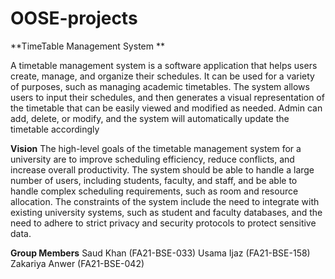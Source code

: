 # OOSE-projects
**TimeTable Management System **

A timetable management system is a software application that helps users create, manage, and organize their schedules. It can be used for a variety of purposes, such as managing academic timetables.
The system allows users to input their schedules, and then generates a visual representation of the timetable that can be easily viewed and modified as needed. Admin can add, delete, or modify, and the system will automatically update the timetable accordingly

**Vision**
The high-level goals of the timetable management system for a university are to improve scheduling efficiency, reduce conflicts, and increase overall productivity. The system should be able to handle a large number of users, including students, faculty, and staff, and be able to handle complex scheduling requirements, such as room and resource allocation.
The constraints of the system include the need to integrate with existing university systems, such as student and faculty databases, and the need to adhere to strict privacy and security protocols to protect sensitive data.

**Group Members**
Saud Khan (FA21-BSE-033)
Usama Ijaz (FA21-BSE-158)
Zakariya Anwer (FA21-BSE-042)
